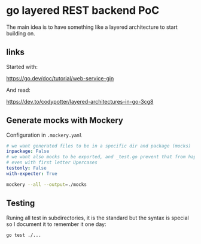 # go layered REST backend PoC

The main idea is to have something like a layered architecture to start building on.

## links

Started with:

https://go.dev/doc/tutorial/web-service-gin

And read:

https://dev.to/codypotter/layered-architectures-in-go-3cg8

## Generate mocks with Mockery

Configuration in `.mockery.yaml`

```yaml
# we want generated files to be in a specific dir and package (mocks)
inpackage: False
# we want also mocks to be exported, and _test.go prevent that from happening
# even with first letter Upercases 
testonly: False
with-expecter: True
```

```bash
mockery --all --output=./mocks
```

## Testing

Runing all test in subdirectories, it is the standard but the syntax
is special so I document it to remember it one day:

```bash
go test ./...
```